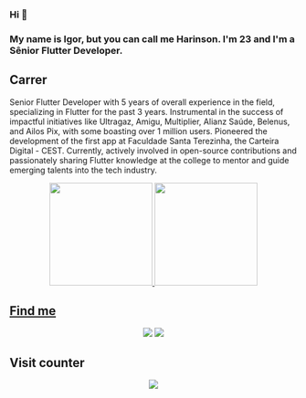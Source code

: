 ### Hi 👋

### My name is Igor, but you can call me Harinson. I'm 23 and I'm a Sênior Flutter Developer.
##
 

## Carrer
Senior Flutter Developer with 5 years of overall experience in the field, specializing in Flutter for the past 3 years. Instrumental in the success of impactful initiatives like Ultragaz, Amigu, Multiplier, Alianz Saúde, Belenus, and Ailos Pix, with some boasting over 1 million users. Pioneered the development of the first app at Faculdade Santa Terezinha, the Carteira Digital - CEST. Currently, actively involved in open-source contributions and passionately sharing Flutter knowledge at the college to mentor and guide emerging talents into the tech industry.


<div align="center">
  <a href="https://github.com/harinson">
  <img height="180em" src="https://github-readme-stats.vercel.app/api?username=harinson&show_icons=true&theme=radical&count_private=true&nclude_all_commits=true"/>
  <img height="180em" src="https://github-readme-stats.vercel.app/api/top-langs/?username=harinson&layout=compact&langs_count=5&theme=radical"/>
</div>


 

 ## Find me
<div align="center"> 
 <a href="https://www.instagram.com/igorharinson/" target="_blank"><img src="https://img.shields.io/badge/-Instagram-%23E4405F?style=for-the-badge&logo=instagram&logoColor=white" target="_blank"></a>
  <a href="https://www.linkedin.com/in/igorharinson/" target="_blank"><img src="https://img.shields.io/badge/-LinkedIn-%230077B5?style=for-the-badge&logo=linkedin&logoColor=white" target="_blank"></a> 
</div>



 ## Visit counter
 <p align="center"> 
   <img alingn="center" src="https://profile-counter.glitch.me/Harinson/count.svg" />
 </p>

</p>
